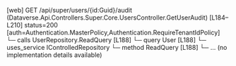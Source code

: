 [web] GET /api/super/users/{id:Guid}/audit  (Dataverse.Api.Controllers.Super.Core.UsersController.GetUserAudit)  [L184–L210] status=200 [auth=Authentication.MasterPolicy,Authentication.RequireTenantIdPolicy]
  └─ calls UserRepository.ReadQuery [L188]
  └─ query User [L188]
  └─ uses_service IControlledRepository<User>
    └─ method ReadQuery [L188]
      └─ ... (no implementation details available)

